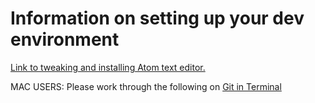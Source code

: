 # Information on setting up your dev environment 

[Link to tweaking and installing Atom text editor. ](https://montana-media-arts.github.io/mart341-webDev/modules/week-2/texteditor/)


MAC USERS: Please work through the following on [Git in Terminal](https://montana-media-arts.github.io/mart341-webDev/modules/week-2/git-version-control/)
